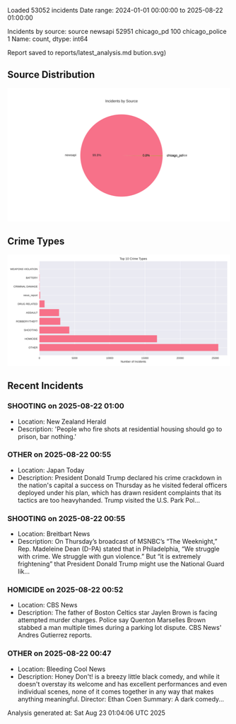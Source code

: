 
Loaded 53052 incidents
Date range: 2024-01-01 00:00:00 to 2025-08-22 01:00:00

Incidents by source:
source
newsapi           52951
chicago_pd          100
chicago_police        1
Name: count, dtype: int64

Report saved to reports/latest_analysis.md
bution.svg)

## Source Distribution
![Source Distribution](images/source_distribution.svg)

## Crime Types
![Crime Types](images/crime_types.svg)

## Recent Incidents

### SHOOTING on 2025-08-22 01:00
- Location: New Zealand Herald
- Description: 'People who fire shots at residential housing should go to prison, bar nothing.'


### OTHER on 2025-08-22 00:55
- Location: Japan Today
- Description: President Donald Trump declared his crime crackdown in the nation's capital a success on Thursday as he visited federal officers deployed under his plan, which has drawn resident complaints that its tactics are too heavyhanded. Trump visited the U.S. Park Pol…


### SHOOTING on 2025-08-22 00:55
- Location: Breitbart News
- Description: On Thursday’s broadcast of MSNBC’s “The Weeknight,” Rep. Madeleine Dean (D-PA) stated that in Philadelphia, “We struggle with crime. We struggle with gun violence.” But “it is extremely frightening” that President Donald Trump might use the National Guard lik…


### HOMICIDE on 2025-08-22 00:52
- Location: CBS News
- Description: The father of Boston Celtics star Jaylen Brown is facing attempted murder charges. Police say Quenton Marselles Brown stabbed a man multiple times during a parking lot dispute. CBS News' Andres Gutierrez reports.


### OTHER on 2025-08-22 00:47
- Location: Bleeding Cool News
- Description: Honey Don't! is a breezy little black comedy, and while it doesn't overstay its welcome and has excellent performances and even individual scenes, none of it comes together in any way that makes anything meaningful. Director: Ethan Coen Summary: A dark comedy…

Analysis generated at: Sat Aug 23 01:04:06 UTC 2025
